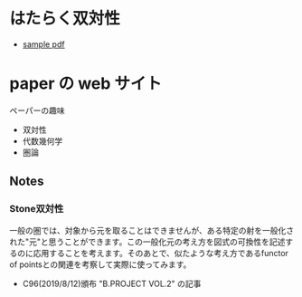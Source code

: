 # はたらく双対性
- [sample pdf](pdf/sample_diagram.pdf)



# paper の web サイト

ペーパーの趣味
- 双対性
- 代数幾何学
- 圏論

## Notes

### Stone双対性
一般の圏では、対象から元を取ることはできませんが、ある特定の射を一般化された"元"と思うことができます。この一般化元の考え方を図式の可換性を記述するのに応用することを考えます。そのあとで、似たような考え方であるfunctor of pointsとの関連を考察して実際に使ってみます。

- C96(2019/8/12)頒布 "B.PROJECT VOL.2" の記事